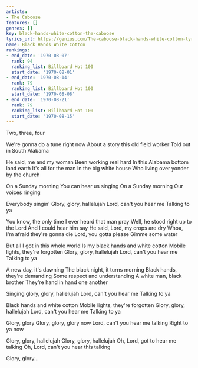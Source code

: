 ```yaml
---
artists:
- The Caboose
features: []
genres: []
key: black-hands-white-cotton-the-caboose
lyrics_url: https://genius.com/The-caboose-black-hands-white-cotton-lyrics
name: Black Hands White Cotton
rankings:
- end_date: '1970-08-07'
  rank: 94
  ranking_list: Billboard Hot 100
  start_date: '1970-08-01'
- end_date: '1970-08-14'
  rank: 79
  ranking_list: Billboard Hot 100
  start_date: '1970-08-08'
- end_date: '1970-08-21'
  rank: 79
  ranking_list: Billboard Hot 100
  start_date: '1970-08-15'
---
```

Two, three, four


We're gonna do a tune right now
About a story this old field worker
Told out in South Alabama


He said, me and my woman
Been working real hard
In this Alabama bottom land earth
It's all for the man
In the big white house
Who living over yonder by the church


On a Sunday morning
You can hear us singing
On a Sunday morning
Our voices ringing


Everybody singin'
Glory, glory, hallelujah
Lord, can't you hear me
Talking to ya


You know, the only time
I ever heard that man pray
Well, he stood right up to the Lord
And I could hear him say
He said, Lord, my crops are dry
Whoa, I'm afraid they're gonna die
Lord, you gotta please
Gimme some water


But all I got in this whole world
Is my black hands and white cotton
Mobile lights, they're forgotten
Glory, glory, hallelujah
Lord, can't you hear me
Talking to ya


A new day, it's dawning
The black night, it turns morning
Black hands, they're demanding
Some respect and understanding
A white man, black brother
They're hand in hand one another


Singing glory, glory, hallelujah
Lord, can't you hear me
Talking to ya


Black hands and white cotton
Mobile lights, they're forgotten
Glory, glory, hallelujah
Lord, can't you hear me
Talking to ya

Glory, glory
Glory, glory, glory now
Lord, can't you hear me talking
Right to ya now

Glory, glory, hallelujah
Glory, glory, hallelujah
Oh, Lord, got to hear me talking
Oh, Lord, can't you hear this talking

Glory, glory...
